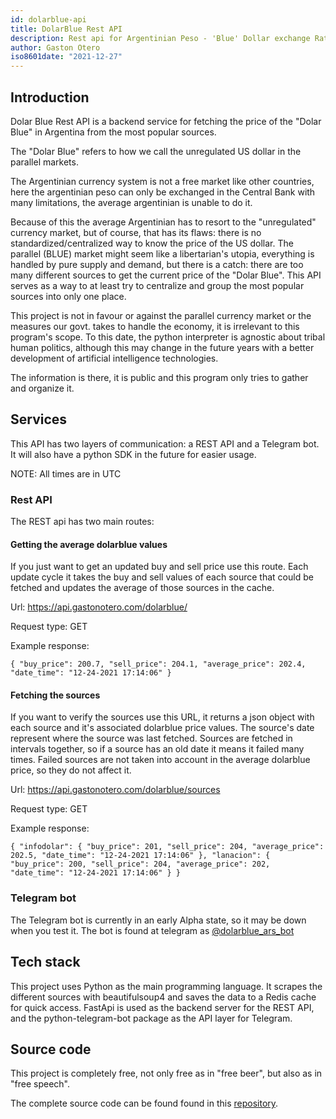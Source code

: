 ```yaml
---
id: dolarblue-api
title: DolarBlue Rest API
description: Rest api for Argentinian Peso - 'Blue' Dollar exchange Rate. Lorem ipsum Lorem ipsum Lorem ipsum Lorem ipsum Lorem ipsum Lorem ipsum Lorem ipsum Lorem ipsum Lorem ipsum Lorem ipsum Lorem ipsum Lorem ipsum Lorem ipsum Lorem ipsum
author: Gaston Otero
iso8601date: "2021-12-27"
---
```


## Introduction

Dolar Blue Rest API is a backend service for fetching the price of the "Dolar Blue" in Argentina from the most popular sources.

The "Dolar Blue" refers to how we call the unregulated US dollar in the parallel markets.

The Argentinian currency system is not a free market like other countries, here the argentinian peso can only be exchanged
in the Central Bank with many limitations, the average argentinian is unable to do it.

Because of this the average Argentinian has to resort to the "unregulated" currency market, but of course, that has its flaws: there is no standardized/centralized way to know the price of the US dollar. The parallel (BLUE) market might seem like a libertarian's utopia, everything is handled by pure supply and demand, but there is a catch: there are too many different sources to get the current price of the "Dolar Blue". This API serves as a way to at least try to centralize and group the most popular sources into only one place.

This project is not in favour or against the parallel currency market or the measures our govt. takes to handle the economy,
it is irrelevant to this program's scope. To this date, the python interpreter is agnostic about tribal human politics, although this may change
in the future years with a better development of artificial intelligence technologies.

The information is there, it is public and this program only tries to gather and organize it.

## Services

This API has two layers of communication: a REST API and a Telegram bot. It will also have a python SDK in the future for easier usage.

NOTE: All times are in UTC

### Rest API

The REST api has two main routes:

#### Getting the average dolarblue values

If you just want to get an updated buy and sell price use this route.
Each update cycle it takes the buy and sell values of each source that could be fetched and updates
the average of those sources in the cache.

Url: https://api.gastonotero.com/dolarblue/

Request type: GET

Example response:

`{ "buy_price": 200.7, "sell_price": 204.1, "average_price": 202.4, "date_time": "12-24-2021 17:14:06" }`

#### Fetching the sources

If you want to verify the sources use this URL, it returns a json object with each source and it's associated
dolarblue price values. The source's date represent where the source was last fetched. Sources are fetched
in intervals together, so if a source has an old date it means it failed many times. Failed sources are not
taken into account in the average dolarblue price, so they do not affect it.

Url: https://api.gastonotero.com/dolarblue/sources

Request type: GET

Example response:

`{ "infodolar": { "buy_price": 201, "sell_price": 204, "average_price": 202.5, "date_time": "12-24-2021 17:14:06" }, "lanacion": { "buy_price": 200, "sell_price": 204, "average_price": 202, "date_time": "12-24-2021 17:14:06" } }`

### Telegram bot

The Telegram bot is currently in an early Alpha state, so it may be down when you test it.
The bot is found at telegram as [@dolarblue_ars_bot](https://t.me/dolarblue_ars_bot)

## Tech stack

This project uses Python as the main programming language.
It scrapes the different sources with beautifulsoup4 and saves the data to a Redis cache for quick access.
FastApi is used as the backend server for the REST API, and the python-telegram-bot package as the API layer for Telegram.

## Source code

This project is completely free, not only free as in "free beer", but also as in "free speech".

The complete source code can be found found in this [repository](https://github.com/gastonoterom/dolarblue).
